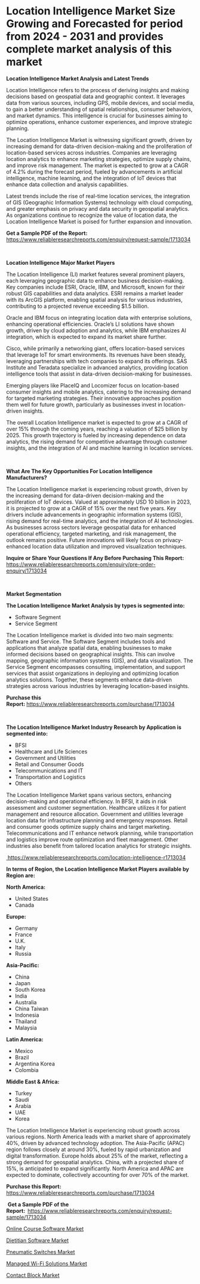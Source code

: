 <p><h1>Location Intelligence Market Size Growing and Forecasted for period from 2024 - 2031 and provides complete market analysis of this market</h1></p><p><strong>Location Intelligence Market Analysis and Latest Trends</strong></p>
<p><p>Location Intelligence refers to the process of deriving insights and making decisions based on geospatial data and geographic context. It leverages data from various sources, including GPS, mobile devices, and social media, to gain a better understanding of spatial relationships, consumer behaviors, and market dynamics. This intelligence is crucial for businesses aiming to optimize operations, enhance customer experiences, and improve strategic planning.</p><p>The Location Intelligence Market is witnessing significant growth, driven by increasing demand for data-driven decision-making and the proliferation of location-based services across industries. Companies are leveraging location analytics to enhance marketing strategies, optimize supply chains, and improve risk management. The market is expected to grow at a CAGR of 4.2% during the forecast period, fueled by advancements in artificial intelligence, machine learning, and the integration of IoT devices that enhance data collection and analysis capabilities.</p><p>Latest trends include the rise of real-time location services, the integration of GIS (Geographic Information Systems) technology with cloud computing, and greater emphasis on privacy and data security in geospatial analytics. As organizations continue to recognize the value of location data, the Location Intelligence Market is poised for further expansion and innovation.</p></p>
<p><strong>Get a Sample PDF of the Report:&nbsp;</strong> <a href="https://www.reliableresearchreports.com/enquiry/request-sample/1713034?utm_campaign=16&utm_medium=2&utm_source=Github&utm_content=ia&utm_term=22102024&utm_id=location-intelligence">https://www.reliableresearchreports.com/enquiry/request-sample/1713034</a></p>
<p>&nbsp;</p>
<p><strong>Location Intelligence Major Market Players</strong></p>
<p><p>The Location Intelligence (LI) market features several prominent players, each leveraging geographic data to enhance business decision-making. Key companies include ESRI, Oracle, IBM, and Microsoft, known for their robust GIS capabilities and data analytics. ESRI remains a market leader with its ArcGIS platform, enabling spatial analysis for various industries, contributing to a projected revenue exceeding $1.5 billion.</p><p>Oracle and IBM focus on integrating location data with enterprise solutions, enhancing operational efficiencies. Oracle’s LI solutions have shown growth, driven by cloud adoption and analytics, while IBM emphasizes AI integration, which is expected to expand its market share further.</p><p>Cisco, while primarily a networking giant, offers location-based services that leverage IoT for smart environments. Its revenues have been steady, leveraging partnerships with tech companies to expand its offerings. SAS Institute and Teradata specialize in advanced analytics, providing location intelligence tools that assist in data-driven decision-making for businesses.</p><p>Emerging players like PlaceIQ and Locomizer focus on location-based consumer insights and mobile analytics, catering to the increasing demand for targeted marketing strategies. Their innovative approaches position them well for future growth, particularly as businesses invest in location-driven insights.</p><p>The overall Location Intelligence market is expected to grow at a CAGR of over 15% through the coming years, reaching a valuation of $25 billion by 2025. This growth trajectory is fueled by increasing dependence on data analytics, the rising demand for competitive advantage through customer insights, and the integration of AI and machine learning in location services. </p></p>
<p>&nbsp;</p>
<p><strong>What Are The Key Opportunities For Location Intelligence Manufacturers?</strong></p>
<p><p>The Location Intelligence market is experiencing robust growth, driven by the increasing demand for data-driven decision-making and the proliferation of IoT devices. Valued at approximately USD 10 billion in 2023, it is projected to grow at a CAGR of 15% over the next five years. Key drivers include advancements in geographic information systems (GIS), rising demand for real-time analytics, and the integration of AI technologies. As businesses across sectors leverage geospatial data for enhanced operational efficiency, targeted marketing, and risk management, the outlook remains positive. Future innovations will likely focus on privacy-enhanced location data utilization and improved visualization techniques.</p></p>
<p><strong>Inquire or Share Your Questions If Any Before Purchasing This Report:</strong> <a href="https://www.reliableresearchreports.com/enquiry/pre-order-enquiry/1713034?utm_campaign=16&utm_medium=2&utm_source=Github&utm_content=ia&utm_term=22102024&utm_id=location-intelligence">https://www.reliableresearchreports.com/enquiry/pre-order-enquiry/1713034</a></p>
<p>&nbsp;</p>
<p><strong>Market Segmentation</strong></p>
<p><strong>The Location Intelligence Market Analysis by types is segmented into:</strong></p>
<p><ul><li>Software Segment</li><li>Service Segment</li></ul></p>
<p><p>The Location Intelligence market is divided into two main segments: Software and Service. The Software Segment includes tools and applications that analyze spatial data, enabling businesses to make informed decisions based on geographical insights. This can involve mapping, geographic information systems (GIS), and data visualization. The Service Segment encompasses consulting, implementation, and support services that assist organizations in deploying and optimizing location analytics solutions. Together, these segments enhance data-driven strategies across various industries by leveraging location-based insights.</p></p>
<p><strong>Purchase this Report:&nbsp;</strong><a href="https://www.reliableresearchreports.com/purchase/1713034?utm_campaign=16&utm_medium=2&utm_source=Github&utm_content=ia&utm_term=22102024&utm_id=location-intelligence">https://www.reliableresearchreports.com/purchase/1713034</a></p>
<p>&nbsp;</p>
<p><strong>The Location Intelligence Market Industry Research by Application is segmented into:</strong></p>
<p><ul><li>BFSI</li><li>Healthcare and Life Sciences</li><li>Government and Utilities</li><li>Retail and Consumer Goods</li><li>Telecommunications and IT</li><li>Transportation and Logistics</li><li>Others</li></ul></p>
<p><p>The Location Intelligence Market spans various sectors, enhancing decision-making and operational efficiency. In BFSI, it aids in risk assessment and customer segmentation. Healthcare utilizes it for patient management and resource allocation. Government and utilities leverage location data for infrastructure planning and emergency responses. Retail and consumer goods optimize supply chains and target marketing. Telecommunications and IT enhance network planning, while transportation and logistics improve route optimization and fleet management. Other industries also benefit from tailored location analytics for strategic insights.</p></p>
<p><a href="https://www.reliableresearchreports.com/location-intelligence-r1713034?utm_campaign=16&utm_medium=2&utm_source=Github&utm_content=ia&utm_term=22102024&utm_id=location-intelligence">&nbsp;https://www.reliableresearchreports.com/location-intelligence-r1713034</a></p>
<p><strong>In terms of Region, the Location Intelligence Market Players available by Region are:</strong></p>
<p>
    <p> <strong> North America: </strong>
        <ul>
            <li>United States</li>
            <li>Canada</li>
        </ul>
        </p> 
    <p> <strong> Europe: </strong>
        <ul>
            <li>Germany</li>
            <li>France</li>
            <li>U.K.</li>
            <li>Italy</li>
            <li>Russia</li>
        </ul>
        </p> 
    <p> <strong> Asia-Pacific: </strong>
        <ul>
            <li>China</li>
            <li>Japan</li>
            <li>South Korea</li>
            <li>India</li>
            <li>Australia</li>
            <li>China Taiwan</li>
            <li>Indonesia</li>
            <li>Thailand</li>
            <li>Malaysia</li>
        </ul>
        </p> 
    <p> <strong> Latin America: </strong>
        <ul>
            <li>Mexico</li>
            <li>Brazil</li>
            <li>Argentina Korea</li>
            <li>Colombia</li>
        </ul>
        </p> 
    <p> <strong> Middle East & Africa: </strong>
        <ul>
            <li>Turkey</li>
            <li>Saudi</li>
            <li>Arabia</li>
            <li>UAE</li>
            <li>Korea</li>
        </ul>
    </p>
    </p>
<p><p>The Location Intelligence Market is experiencing robust growth across various regions. North America leads with a market share of approximately 40%, driven by advanced technology adoption. The Asia-Pacific (APAC) region follows closely at around 30%, fueled by rapid urbanization and digital transformation. Europe holds about 25% of the market, reflecting a strong demand for geospatial analytics. China, with a projected share of 15%, is anticipated to expand significantly. North America and APAC are expected to dominate, collectively accounting for over 70% of the market.</p></p>
<p><strong>Purchase this Report: </strong><a href="https://www.reliableresearchreports.com/purchase/1713034?utm_campaign=16&utm_medium=2&utm_source=Github&utm_content=ia&utm_term=22102024&utm_id=location-intelligence">https://www.reliableresearchreports.com/purchase/1713034</a></p>
<p>&nbsp;<strong>Get a Sample PDF of the Report:&nbsp;&nbsp;</strong><a href="https://www.reliableresearchreports.com/enquiry/request-sample/1713034?utm_campaign=16&utm_medium=2&utm_source=Github&utm_content=ia&utm_term=22102024&utm_id=location-intelligence">https://www.reliableresearchreports.com/enquiry/request-sample/1713034</a></p>
<p><strong></strong></p>
<p><p><a href="https://www.linkedin.com/pulse/online-course-software-market-indicators-size-regional-breakdown-rme3f?utm_campaign=16&utm_medium=2&utm_source=Github&utm_content=ia&utm_term=22102024&utm_id=location-intelligence">Online Course Software Market</a></p><p><a href="https://www.linkedin.com/pulse/mapping-dietitian-software-market-trends-challenges-breakthroughs-31fqf?utm_campaign=16&utm_medium=2&utm_source=Github&utm_content=ia&utm_term=22102024&utm_id=location-intelligence">Dietitian Software Market</a></p><p><a href="https://issuu.com/reportprime-2/docs/pneumatic-switches-market-size-2030_58a42fbe2cda88?utm_campaign=16&utm_medium=2&utm_source=Github&utm_content=ia&utm_term=22102024&utm_id=location-intelligence">Pneumatic Switches Market</a></p><p><a href="https://github.com/roydonhol47/Market-Research-Report-List-1/blob/main/managed-wi-fi-solutions-market.md?utm_campaign=16&utm_medium=2&utm_source=Github&utm_content=ia&utm_term=22102024&utm_id=location-intelligence">Managed Wi-Fi Solutions Market</a></p><p><a href="https://issuu.com/reportprime-2/docs/contact-block-market-size-2030.pptx_65135cbb75ae1a?utm_campaign=16&utm_medium=2&utm_source=Github&utm_content=ia&utm_term=22102024&utm_id=location-intelligence">Contact Block Market</a></p></p>